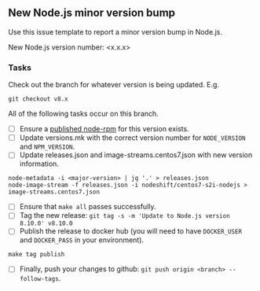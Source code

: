## New Node.js minor version bump

Use this issue template to report a minor version bump in Node.js.

New Node.js version number: <x.x.x>

### Tasks

Check out the branch for whatever version is being updated. E.g.

```
git checkout v8.x
```

All of the following tasks occur on this branch.

- [ ] Ensure a [published node-rpm](https://github.com/bucharest-gold/node-rpm/releases) for this version exists.
- [ ] Update versions.mk with the correct version number for `NODE_VERSION` and `NPM_VERSION`.
- [ ] Update releases.json and image-streams.centos7.json with new version information.

```
node-metadata -i <major-version> | jq '.' > releases.json
node-image-stream -f releases.json -i nodeshift/centos7-s2i-nodejs > image-streams.centos7.json
```

- [ ] Ensure that `make all` passes successfully.
- [ ] Tag the new release: `git tag -s -m 'Update to Node.js version 8.10.0' v8.10.0`
- [ ] Publish the release to docker hub (you will need to have `DOCKER_USER` and `DOCKER_PASS` in your environment).

```
make tag publish
```

- [ ] Finally, push your changes to github: `git push origin <branch> --follow-tags`.

